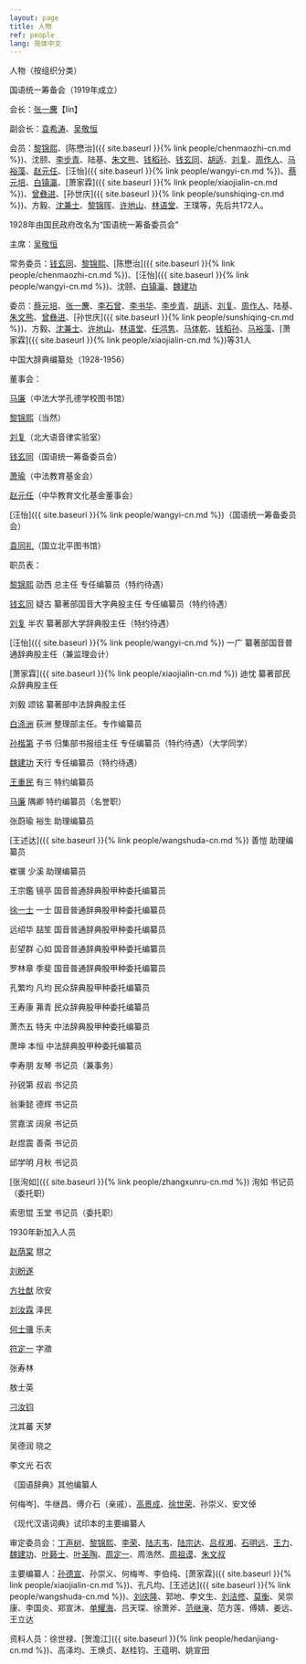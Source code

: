 ```yaml
---
layout: page
title: 人物
ref: people
lang: 简体中文
---
```


人物（按组织分类）

国语统一筹备会（1919年成立）

会长：[张一麐](https://baike.baidu.com/item/张一麐)【lín】

副会长：[袁希涛](https://baike.baidu.com/item/袁希涛)、[吴敬恒](https://baike.baidu.com/item/吴敬恒)

会员：[黎锦熙](https://baike.baidu.com/item/黎锦熙)、[陈懋治]({{ site.baseurl }}{% link people/chenmaozhi-cn.md %})、沈颐、[李步青](https://baike.baidu.com/item/李步青)、陆基、[朱文熊](https://baike.baidu.com/item/朱文熊)、[钱稻孙](https://baike.baidu.com/item/钱稻孙)、[钱玄同](https://baike.baidu.com/item/钱玄同)、[胡适](https://baike.baidu.com/item/胡适)、[刘复](https://baike.baidu.com/item/刘复)、[周作人](https://baike.baidu.com/item/周作人)、[马裕藻](https://baike.baidu.com/item/马裕藻)、[赵元任](https://baike.baidu.com/item/赵元任)、[汪怡]({{ site.baseurl }}{% link people/wangyi-cn.md %})、[蔡元培](https://baike.baidu.com/item/蔡元培/119206)、[白镇瀛](https://baike.baidu.com/item/白涤洲)、[萧家霖]({{ site.baseurl }}{% link people/xiaojialin-cn.md %})、[曾彝进](https://baike.baidu.com/item/曾彝进)、[孙世庆]({{ site.baseurl }}{% link people/sunshiqing-cn.md %})、方毅、[沈兼士](https://baike.baidu.com/item/沈兼士)、[黎锦晖](https://baike.baidu.com/item/黎锦晖)、[许地山](https://baike.baidu.com/item/许地山)、[林语堂](https://baike.baidu.com/item/林语堂)、王璞等，先后共172人。

1928年由国民政府改名为“国语统一筹备委员会”

主席：[吴敬恒](https://baike.baidu.com/item/吴敬恒)

常务委员：[钱玄同](https://baike.baidu.com/item/钱玄同)、[黎锦熙](https://baike.baidu.com/item/黎锦熙)、[陈懋治]({{ site.baseurl }}{% link people/chenmaozhi-cn.md %})、[汪怡]({{ site.baseurl }}{% link people/wangyi-cn.md %})、沈颐、[白镇瀛](https://baike.baidu.com/item/白涤洲)、[魏建功](https://baike.baidu.com/item/魏建功/1116970)

委员：[蔡元培](https://baike.baidu.com/item/蔡元培/119206)、[张一麐](https://baike.baidu.com/item/张一麐)、[李石曾](https://baike.baidu.com/item/李石曾)、[李书华](https://baike.baidu.com/item/李书华)、[李步青](https://baike.baidu.com/item/李步青)、[胡适](https://baike.baidu.com/item/胡适)、[刘复](https://baike.baidu.com/item/刘复)、[周作人](https://baike.baidu.com/item/周作人)、陆基、[朱文熊](https://baike.baidu.com/item/朱文熊)、[曾彝进](https://baike.baidu.com/item/曾彝进)、[孙世庆]({{ site.baseurl }}{% link people/sunshiqing-cn.md %})、方毅、[沈兼士](https://baike.baidu.com/item/沈兼士)、[许地山](https://baike.baidu.com/item/许地山)、[林语堂](https://baike.baidu.com/item/林语堂)、[任鸿隽](https://baike.baidu.com/item/任鸿隽)、[马体乾](https://baike.baidu.com/item/马体乾)、[钱稻孙](https://baike.baidu.com/item/钱稻孙)、[马裕藻](https://baike.baidu.com/item/马裕藻)、[萧家霖]({{ site.baseurl }}{% link people/xiaojialin-cn.md %})等31人

中国大辞典编纂处（1928-1956）

董事会：

[马廉](https://baike.baidu.com/item/马廉)（中法大学孔德学校图书馆）

[黎锦熙](https://baike.baidu.com/item/黎锦熙)（当然）

[刘复](https://baike.baidu.com/item/刘复)（北大语音律实验室）

[钱玄同](https://baike.baidu.com/item/钱玄同)（国语统一筹备委员会）

[萧瑜](https://baike.baidu.com/item/萧瑜)（中法教育基金会）

[赵元任](https://baike.baidu.com/item/赵元任)（中华教育文化基金董事会）

[汪怡]({{ site.baseurl }}{% link people/wangyi-cn.md %})（国语统一筹备委员会）

[袁同礼](https://baike.baidu.com/item/袁同礼)（国立北平图书馆）

职员表：

[黎锦熙](https://baike.baidu.com/item/黎锦熙) 劭西 总主任 专任编纂员（特约待遇）

[钱玄同](https://baike.baidu.com/item/钱玄同) 疑古 纂著部国音大字典股主任 专任编纂员（特约待遇）

[刘复](https://baike.baidu.com/item/刘复) 半农 纂著部大学辞典股主任（特约待遇）

[汪怡]({{ site.baseurl }}{% link people/wangyi-cn.md %}) 一广 纂著部国音普通辞典股主任（兼监理会计）

[萧家霖]({{ site.baseurl }}{% link people/xiaojialin-cn.md %}) 迪忱 纂著部民众辞典股主任

刘毅 颂铭 纂著部中法辞典股主任

[白涤洲](https://baike.baidu.com/item/白涤洲) 荻洲 整理部主任。专作编纂员

[孙楷第](https://baike.baidu.com/item/孙楷第) 子书 归集部书报组主任 专任编纂员（特约待遇）（大学同学）

[魏建功](https://baike.baidu.com/item/魏建功/1116970) 天行 专任编纂员（特约待遇）

[王重民](https://baike.baidu.com/item/王重民) 有三 特约编纂员

[马廉](https://baike.baidu.com/item/马廉) 隅卿 特约编纂员（名誉职）

张蔚瑜 裕生 助理编纂员

[王述达]({{ site.baseurl }}{% link people/wangshuda-cn.md %}) 善愷 助理编纂员

崔骥 少溪 助理编纂员

王宗鑑 镜亭 国音普通辞典股甲种委托编纂员

[徐一士](https://baike.baidu.com/item/徐一士) 一士 国音普通辞典股甲种委托编纂员

远绍华 喆笙 国音普通辞典股甲种委托编纂员

彭望群 心如 国音普通辞典股甲种委托编纂员

罗林章 季斐 国音普通辞典股甲种委托编纂员

孔繁均 凡均 民众辞典股甲种委托编纂员

王寿康 茀青 民众辞典股甲种委托编纂员

萧杰五 特夫 中法辞典股甲种委托编纂员

萧坤 本恒 中法辞典股甲种委托编纂员

李寿朋 友琴 书记员（兼事务）

孙锐第 叔岩 书记员

翁秉懿 德辉 书记员

赏嘉滨 阔泉 书记员

赵煜震 善斋 书记员

邱学明 月秋 书记员

[张洵如]({{ site.baseurl }}{% link people/zhangxunru-cn.md %})  洵如 书记员（委托职）

索思锟 玉堂 书记员（委托职）

1930年新加入人员

[赵荫棠](https://baike.baidu.com/item/赵荫棠) 憇之

[刘盼遂](https://baike.baidu.com/item/刘盼遂)

[方壮猷](https://baike.baidu.com/item/方壮猷) 欣安

[刘汝霖](https://baike.baidu.com/item/刘汝霖) 泽民

[何士骥](https://baike.baidu.com/item/何士骥) 乐夫

[符定一](https://baike.baidu.com/item/符定一) 字瀓

张寿林

敖士英

[刁汝钧](https://baike.baidu.com/item/刁汝钧)

沈其蕃 天梦

吴德润 晓之

李文光 石农

《国语辞典》其他编纂人

何梅岑]、牛继昌、傅介石（亲戚）、[高景成](https://baike.baidu.com/item/高景成)、[徐世荣](https://baike.baidu.com/item/徐世荣/1142033)、孙崇义、安文倬

《现代汉语词典》试印本的主要编纂人

审定委员会：[丁声树](https://baike.baidu.com/item/丁声树)、[黎锦熙](https://baike.baidu.com/item/黎锦熙)、[李荣](https://baike.baidu.com/item/李荣/132357)、[陆志韦](https://baike.baidu.com/item/陆志韦)、[陆宗达](https://baike.baidu.com/item/陆宗达)、[吕叔湘](https://baike.baidu.com/item/吕叔湘)、[石明远](https://baike.baidu.com/item/石明远)、[王力](https://baike.baidu.com/item/王力/3888)、[魏建功](https://baike.baidu.com/item/魏建功/1116970)、[叶籁士](https://baike.baidu.com/item/叶籁士)、[叶圣陶](https://baike.baidu.com/item/叶圣陶)、[周定一](https://baike.baidu.com/item/周定一/5825154)、周浩然、[周祖谟](https://baike.baidu.com/item/周祖谟)、[朱文叔](https://baike.baidu.com/item/朱文叔)

主要编纂人：[孙德宣](https://baike.baidu.com/item/孙德宣)、孙崇义、何梅岑、李伯纯、[萧家霖]({{ site.baseurl }}{% link people/xiaojialin-cn.md %})、孔凡均、[王述达]({{ site.baseurl }}{% link people/wangshuda-cn.md %})、[刘庆隆](https://baike.baidu.com/item/刘庆隆)、郭地、李文生、[刘洁修](https://baike.baidu.com/item/刘洁修)、[莫衡](https://baike.baidu.com/item/莫衡/5404038)、吴崇康、李国炎、郑宣沐、[单耀海](https://baike.baidu.com/item/单耀海)、吕天琛、徐萧斧、[范继淹](https://baike.baidu.com/item/范继淹)、范方莲、傅婧、姜远、王立达

资料人员：徐世禄、[贺澹江]({{ site.baseurl }}{% link people/hedanjiang-cn.md %})、高泽均、王焕贞、赵桂钧、王蕴明、姚宣田


